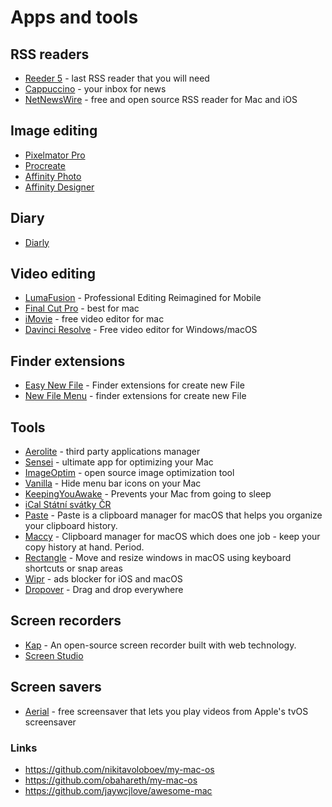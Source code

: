 # Apps and tools


## RSS readers

- [Reeder 5](https://reederapp.com/) - last RSS reader that you will need
- [Cappuccino](https://cappuccinoapp.com/) - your inbox for news
- [NetNewsWire](https://netnewswire.com/) - free and open source RSS reader for Mac and iOS 

## Image editing

* [Pixelmator Pro](https://www.pixelmator.com/pro/)
* [Procreate](https://procreate.art/)
* [Affinity Photo](https://affinity.serif.com/en-gb/photo/)
* [Affinity Designer](https://affinity.serif.com/en-gb/designer/)

## Diary

* [Diarly](https://diarly.app/)

## Video editing

* [LumaFusion](https://luma-touch.com/) - Professional Editing Reimagined for Mobile
* [Final Cut Pro](https://www.apple.com/final-cut-pro/) - best for mac
* [iMovie](https://www.apple.com/imovie/) - free video editor for mac
* [Davinci Resolve](https://www.blackmagicdesign.com/products/davinciresolve/) - Free video editor for Windows/macOS

## Finder extensions

* [Easy New File](https://itunes.apple.com/us/app/easy-new-file/id1162194131?ls=1&mt=12) - Finder extensions for create new File
* [New File Menu](https://itunes.apple.com/us/app/new-file-menu/id1064959555) - finder extensions for create new File

## Tools

* [Aerolite](https://aerolite.dev/applite/index.html) -  third party applications manager
* [Sensei](https://cindori.com/sensei) - ultimate app for optimizing your Mac
* [ImageOptim](https://imageoptim.com/mac) - open source image optimization tool
* [Vanilla](https://matthewpalmer.net/vanilla/) - Hide menu bar icons on your Mac
* [KeepingYouAwake](https://keepingyouawake.app/) -  Prevents your Mac from going to sleep
* [iCal Státní svátky ČR](webcal://www.google.com/calendar/ical/czech__cs%40holiday.calendar.google.com/public/basic.ics)
* [Paste](https://pasteapp.me/) - Paste is a clipboard manager for macOS that helps you organize your clipboard history.
* [Maccy](https://maccy.app/) - Clipboard manager for macOS which does one job - keep your copy history at hand. Period.
* [Rectangle](https://rectangleapp.com/) - Move and resize windows in macOS using keyboard shortcuts or snap areas
* [Wipr](https://giorgiocalderolla.com/wipr.html) - ads blocker for iOS and macOS
* [Dropover](https://apps.apple.com/us/app/dropover/id1024951453?mt=12) - Drag and drop everywhere

## Screen recorders

* [Kap](https://getkap.co/) - An open-source screen recorder built with web technology.
* [Screen Studio](https://www.screen.studio/)

## Screen savers
* [Aerial](https://aerialscreensaver.github.io) - free screensaver that lets you play videos from Apple's tvOS screensaver
### Links

* https://github.com/nikitavoloboev/my-mac-os
* https://github.com/obahareth/my-mac-os
* https://github.com/jaywcjlove/awesome-mac


